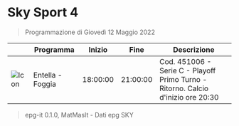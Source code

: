 # Sky Sport 4
> Programmazione di Giovedì 12 Maggio 2022

||Programma|Inizio|Fine|Descrizione|
|---|---|---|---|---|
|![Icon](https://guidatv.sky.it/uuid/52167056-355a-41cf-b1c7-9332327f27a9/cover?md5ChecksumParam=e6bd80f4ac127d5abdb289d242adbfc0)|Entella - Foggia|18:00:00|21:00:00|Cod. 451006 - Serie C - Playoff Primo Turno - Ritorno. Calcio d&#039;inizio ore 20:30



 > epg-it 0.1.0, MatMasIt - Dati epg SKY